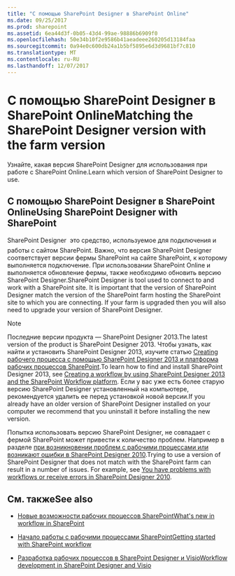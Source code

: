 ```yaml
---
title: "С помощью SharePoint Designer в SharePoint Online"
ms.date: 09/25/2017
ms.prod: sharepoint
ms.assetid: 6ea44d3f-0b05-43d4-99ae-98886b6909f0
ms.openlocfilehash: 50e34b10f2e9586b41aeadeee260205d13184faa
ms.sourcegitcommit: 0a94e0c600db24a1b5bf5895e6d3d9681bf7c810
ms.translationtype: MT
ms.contentlocale: ru-RU
ms.lasthandoff: 12/07/2017
---
```

# <a name="matching-the-sharepoint-designer-version-with-the-farm-version"></a><span data-ttu-id="d8457-102">С помощью SharePoint Designer в SharePoint Online</span><span class="sxs-lookup"><span data-stu-id="d8457-102">Matching the SharePoint Designer version with the farm version</span></span>
<span data-ttu-id="d8457-103">Узнайте, какая версия SharePoint Designer для использования при работе с SharePoint Online.</span><span class="sxs-lookup"><span data-stu-id="d8457-103">Learn which version of SharePoint Designer to use.</span></span>
## <a name="using-sharepoint-designer-with-sharepoint"></a><span data-ttu-id="d8457-104">С помощью SharePoint Designer в SharePoint Online</span><span class="sxs-lookup"><span data-stu-id="d8457-104">Using SharePoint Designer with SharePoint</span></span>
<span data-ttu-id="d8457-105"><a name="section1"> </a></span><span class="sxs-lookup"><span data-stu-id="d8457-105"><a name="section1"> </a></span></span>

<span data-ttu-id="d8457-p101">SharePoint Designer  это средство, используемое для подключения и работы с сайтом SharePoint. Важно, что версия SharePoint Designer соответствует версии фермы SharePoint на сайте SharePoint, к которому выполняется подключение. При использовании SharePoint Online и выполняется обновление фермы, также необходимо обновить версию SharePoint Designer.</span><span class="sxs-lookup"><span data-stu-id="d8457-p101">SharePoint Designer is tool used to connect to and work with a SharePoint site. It is important that the version of SharePoint Designer match the version of the SharePoint farm hosting the SharePoint site to which you are connecting. If your farm is upgraded then you will also need to upgrade your version of SharePoint Designer.</span></span>
  
> [!NOTE]
> <span data-ttu-id="d8457-109">Последние версии продукта — SharePoint Designer 2013.</span><span class="sxs-lookup"><span data-stu-id="d8457-109">The latest version of the product is SharePoint Designer 2013.</span></span> <span data-ttu-id="d8457-110">Чтобы узнать, как найти и установить SharePoint Designer 2013, изучите статью [Creating рабочего процесса с помощью SharePoint Designer 2013 и платформа рабочих процессов SharePoint](creating-a-workflow-by-using-sharepoint-designer-and-the-sharepoint-wo.md).</span><span class="sxs-lookup"><span data-stu-id="d8457-110">To learn how to find and install SharePoint Designer 2013, see  [Creating a workflow by using SharePoint Designer 2013 and the SharePoint Workflow platform](creating-a-workflow-by-using-sharepoint-designer-and-the-sharepoint-wo.md).</span></span> <span data-ttu-id="d8457-111">Если у вас уже есть более старую версию SharePoint Designer установленный на компьютере, рекомендуется удалить ее перед установкой новой версии.</span><span class="sxs-lookup"><span data-stu-id="d8457-111">If you already have an older version of SharePoint Designer installed on your computer we recommend that you uninstall it before installing the new version.</span></span> 
  
    
    

<span data-ttu-id="d8457-p103">Попытка использовать версию SharePoint Designer, не совпадает с фермой SharePoint может привести к количество проблем. Например в разделе  [при возникновении проблем с рабочими процессами или возникают ошибки в SharePoint Designer 2010](http://support.microsoft.com/kb/2794961).</span><span class="sxs-lookup"><span data-stu-id="d8457-p103">Trying to use a version of SharePoint Designer that does not match with the SharePoint farm can result in a number of issues. For example, see  [You have problems with workflows or receive errors in SharePoint Designer 2010](http://support.microsoft.com/kb/2794961).</span></span>
  
    
    

  
    
    

## <a name="see-also"></a><span data-ttu-id="d8457-114">См. также</span><span class="sxs-lookup"><span data-stu-id="d8457-114">See also</span></span>
<span data-ttu-id="d8457-115"><a name="bk_addresources"> </a></span><span class="sxs-lookup"><span data-stu-id="d8457-115"><a name="bk_addresources"> </a></span></span>


-  [<span data-ttu-id="d8457-116">Новые возможности рабочих процессов SharePoint</span><span class="sxs-lookup"><span data-stu-id="d8457-116">What's new in workflow in SharePoint</span></span>](http://msdn.microsoft.com/library/6ab8a28b-fa2f-4530-8b55-a7f663bf15ea.aspx)
    
  
-  [<span data-ttu-id="d8457-117">Начало работы с рабочими процессами SharePoint</span><span class="sxs-lookup"><span data-stu-id="d8457-117">Getting started with SharePoint workflow</span></span>](http://msdn.microsoft.com/library/cc73be76-a329-449f-90ab-86822b1c2ee8.aspx)
    
  
-  [<span data-ttu-id="d8457-118">Разработка рабочих процессов в SharePoint Designer и Visio</span><span class="sxs-lookup"><span data-stu-id="d8457-118">Workflow development in SharePoint Designer and Visio</span></span>](workflow-development-in-sharepoint-designer-and-visio.md)
    
  

  
    
    

